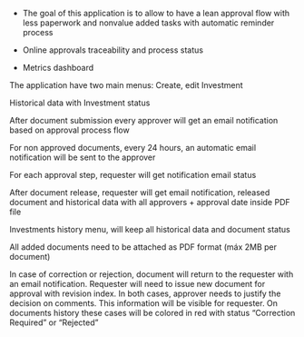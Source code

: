 - The goal of this application is to allow to have a lean approval flow with less paperwork and nonvalue added tasks with automatic reminder process

- Online approvals traceability and process status 

- Metrics dashboard

The application have two main menus:
Create, edit Investment 

Historical data with Investment status

After document submission every approver will get an email notification based on approval process flow

For non approved documents, every 24 hours, an automatic email notification will be sent to the approver

For each approval step, requester will get notification email status

After document release, requester will get email notification, released document and historical data with all approvers + approval date inside PDF file

Investments history menu, will keep all historical data and document status

All added documents need to be attached as PDF format (máx 2MB per document)

In case of correction or rejection, document will return to the requester with an email notification.
Requester will need to issue new document for approval with revision index.
In both cases, approver needs to justify the decision on comments. This information will be visible for requester. 
On documents history these cases will be colored in red with status “Correction Required” or “Rejected”



